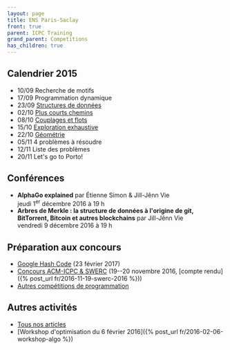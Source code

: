 ```yaml
---
layout: page
title: ENS Paris-Saclay
front: true
parent: ICPC Training
grand_parent: Competitions
has_children: true
---
```


## Calendrier 2015

- 10/09 Recherche de motifs
- 17/09 Programmation dynamique
- 23/09 [Structures de données](/tp3/)
- 02/10 [Plus courts chemins](/tp4/)
- 08/10 [Couplages et flots](/tp5/)
- 15/10 [Exploration exhaustive](/tp6/)
- 22/10 [Géométrie](/tp7/)
- 05/11 4 problèmes à résoudre
- 12/11 Liste des problèmes
- 20/11 Let's go to Porto!

## Conférences

- **AlphaGo explained** par Étienne Simon & Jill-Jênn Vie  
jeudi 1<sup>er</sup> décembre 2016 à 19 h
- **Arbres de Merkle : la structure de données à l'origine de git, BitTorrent, Bitcoin et autres blockchains** par Jill-Jênn Vie  
vendredi 9 décembre 2016 à 19 h

## Préparation aux concours

- [Google Hash Code](/hashcode/) (23 février 2017)
- [Concours ACM-ICPC & SWERC](/icpc/) (19--20 novembre 2016, [compte rendu]({% post_url fr/2016-11-19-swerc-2016 %}))
- [Autres compétitions de programmation](/contests/)

## Autres activités

- [Tous nos articles](/fr/)
- [Workshop d'optimisation du 6 février 2016]({% post_url fr/2016-02-06-workshop-algo %})
